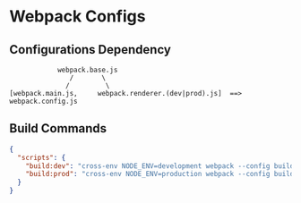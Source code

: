 # Webpack Configs

## Configurations Dependency

```text
            webpack.base.js
               /       \
              /         \
[webpack.main.js,     webpack.renderer.(dev|prod).js]  ==>  webpack.config.js
```

## Build Commands

```json
{
  "scripts": {
    "build:dev": "cross-env NODE_ENV=development webpack --config build-configs/webpack.config.js",
    "build:prod": "cross-env NODE_ENV=production webpack --config build-configs/webpack.config.js"
  }
}
```